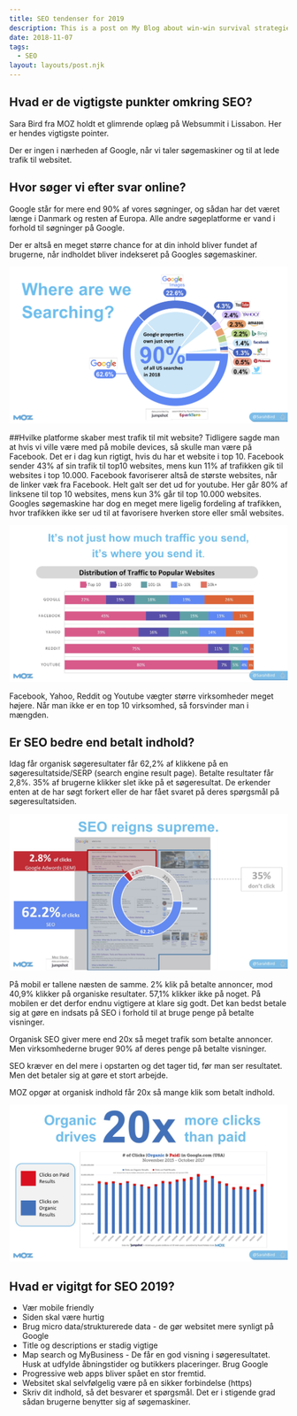 ```yaml
---
title: SEO tendenser for 2019
description: This is a post on My Blog about win-win survival strategies.
date: 2018-11-07
tags:
  - SEO
layout: layouts/post.njk
---
```

## Hvad er de vigtigste punkter omkring SEO?

Sara Bird fra MOZ holdt et glimrende oplæg på Websummit i Lissabon. Her er hendes vigtigste pointer.

Der er ingen i nærheden af Google, når vi taler søgemaskiner og til at lede trafik til websitet.
## Hvor søger vi efter svar online?

Google står for mere end 90% af vores søgninger, og sådan har det været længe i Danmark og resten af Europa. Alle andre søgeplatforme er vand i forhold til søgninger på Google.

Der er altså en meget større chance for at din inhold bliver fundet af brugerne, når indholdet bliver indekseret på Googles søgemaskiner.

![An image](/img/where_are_we_searching.jpg)

##Hvilke platforme skaber mest trafik til mit website?
Tidligere sagde man at hvis vi ville være med på mobile devices, så skulle man være på Facebook. Det er i dag kun rigtigt, hvis du har et website i top 10. Facebook sender 43% af sin trafik til top10 websites, mens kun 11% af trafikken gik til websites i top 10.000. Facebook favoriserer altså de største websites, når de linker væk fra Facebook. Helt galt ser det ud for youtube. Her går 80% af linksene til top 10 websites, mens kun 3% går til top 10.000 websites.
Googles søgemaskine har dog en meget mere ligelig fordeling af trafikken, hvor trafikken ikke ser ud til at favorisere hverken store eller smål websites.

![An image](/img/where_do_you_send_traffic.jpg)

Facebook, Yahoo, Reddit og Youtube vægter større virksomheder meget højere. Når man ikke er en top 10 virksomhed, så forsvinder man i mængden.
## Er SEO bedre end betalt indhold?

Idag får organisk søgeresultater får 62,2% af klikkene på en søgeresultatside/SERP (search engine result page). Betalte resultater får 2,8%. 35% af brugerne klikker slet ikke på et søgeresultat. De erkender enten at de har søgt forkert eller de har fået svaret på deres spørgsmål på søgeresultatsiden.

![An image](/img/seo_reigns_supreme.jpg)

På mobil er tallene næsten de samme. 2% klik på betalte annoncer, mod 40,9% klikker på organiske resultater. 57,1% klikker ikke på noget. På mobilen er det derfor endnu vigtigere at klare sig godt. Det kan bedst betale sig at gøre en indsats på SEO i forhold til at bruge penge på betalte visninger.

Organisk SEO giver mere end 20x så meget trafik som betalte annoncer. Men virksomhederne bruger 90% af deres penge på betalte visninger.

SEO kræver en del mere i opstarten og det tager tid, før man ser resultatet. Men det betaler sig at gøre et stort arbejde.

MOZ opgør at organisk indhold får 20x så mange klik som betalt indhold.

![An image](/img/20x_more_clicks_than_paid.jpg)

## Hvad er vigitgt for SEO 2019?

- Vær mobile friendly
- Siden skal være hurtig
- Brug micro data/strukturerede data - de gør websitet mere synligt på Google
- Title og descriptions er stadig vigtige
- Map search og MyBusiness - De får en god visning i søgeresultatet. Husk at udfylde åbningstider og butikkers placeringer. Brug Google
- Progressive web apps bliver spået en stor fremtid.
- Websitet skal selvfølgelig være på en sikker forbindelse (https)
- Skriv dit indhold, så det besvarer et spørgsmål. Det er i stigende grad sådan brugerne benytter sig af søgemaskiner.

